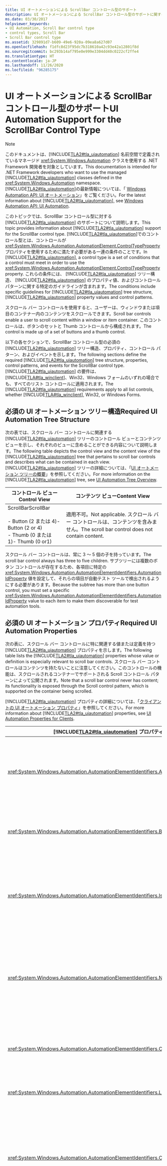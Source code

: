 ```yaml
---
title: UI オートメーションによる ScrollBar コントロール型のサポート
description: UI オートメーションによる ScrollBar コントロール型のサポートに関する情報を取得します。 必要なツリー構造、プロパティ、コントロール パターン、イベントについて説明します。
ms.date: 03/30/2017
helpviewer_keywords:
- UI Automation, Scroll Bar control type
- control types, Scroll Bar
- Scroll Bar control type
ms.assetid: 329891d7-b609-49e6-920a-09ea8a627d07
ms.openlocfilehash: f1dfc8d23f95dc7b318610a42c93e42a12801f8d
ms.sourcegitcommit: bc293b14af795e0e999e3304dd40c0222cf2ffe4
ms.translationtype: HT
ms.contentlocale: ja-JP
ms.lasthandoff: 11/26/2020
ms.locfileid: "96285175"
---
```

# <a name="ui-automation-support-for-the-scrollbar-control-type"></a><span data-ttu-id="9ed6a-104">UI オートメーションによる ScrollBar コントロール型のサポート</span><span class="sxs-lookup"><span data-stu-id="9ed6a-104">UI Automation Support for the ScrollBar Control Type</span></span>

> [!NOTE]
> <span data-ttu-id="9ed6a-105">このドキュメントは、[!INCLUDE[TLA2#tla_uiautomation](../../../includes/tla2sharptla-uiautomation-md.md)] 名前空間で定義されているマネージド <xref:System.Windows.Automation> クラスを使用する .NET Framework 開発者を対象としています。</span><span class="sxs-lookup"><span data-stu-id="9ed6a-105">This documentation is intended for .NET Framework developers who want to use the managed [!INCLUDE[TLA2#tla_uiautomation](../../../includes/tla2sharptla-uiautomation-md.md)] classes defined in the <xref:System.Windows.Automation> namespace.</span></span> <span data-ttu-id="9ed6a-106">[!INCLUDE[TLA2#tla_uiautomation](../../../includes/tla2sharptla-uiautomation-md.md)]の最新情報については、「 [Windows Automation API: UI オートメーション](/windows/win32/winauto/entry-uiauto-win32)」をご覧ください。</span><span class="sxs-lookup"><span data-stu-id="9ed6a-106">For the latest information about [!INCLUDE[TLA2#tla_uiautomation](../../../includes/tla2sharptla-uiautomation-md.md)], see [Windows Automation API: UI Automation](/windows/win32/winauto/entry-uiauto-win32).</span></span>  
  
 <span data-ttu-id="9ed6a-107">このトピックでは、ScrollBar コントロール型に対する [!INCLUDE[TLA2#tla_uiautomation](../../../includes/tla2sharptla-uiautomation-md.md)] のサポートについて説明します。</span><span class="sxs-lookup"><span data-stu-id="9ed6a-107">This topic provides information about [!INCLUDE[TLA2#tla_uiautomation](../../../includes/tla2sharptla-uiautomation-md.md)] support for the ScrollBar control type.</span></span> <span data-ttu-id="9ed6a-108">[!INCLUDE[TLA2#tla_uiautomation](../../../includes/tla2sharptla-uiautomation-md.md)]でのコントロール型とは、コントロールが <xref:System.Windows.Automation.AutomationElement.ControlTypeProperty> プロパティを使用するために満たす必要がある一連の条件のことです。</span><span class="sxs-lookup"><span data-stu-id="9ed6a-108">In [!INCLUDE[TLA2#tla_uiautomation](../../../includes/tla2sharptla-uiautomation-md.md)], a control type is a set of conditions that a control must meet in order to use the <xref:System.Windows.Automation.AutomationElement.ControlTypeProperty> property.</span></span> <span data-ttu-id="9ed6a-109">これらの条件には、 [!INCLUDE[TLA2#tla_uiautomation](../../../includes/tla2sharptla-uiautomation-md.md)] ツリー構造、 [!INCLUDE[TLA2#tla_uiautomation](../../../includes/tla2sharptla-uiautomation-md.md)] のプロパティ値、およびコントロール パターンに関する特定のガイドラインが含まれます。</span><span class="sxs-lookup"><span data-stu-id="9ed6a-109">The conditions include specific guidelines for [!INCLUDE[TLA2#tla_uiautomation](../../../includes/tla2sharptla-uiautomation-md.md)] tree structure, [!INCLUDE[TLA2#tla_uiautomation](../../../includes/tla2sharptla-uiautomation-md.md)] property values and control patterns.</span></span>  
  
 <span data-ttu-id="9ed6a-110">スクロール バー コントロールを使用すると、ユーザーは、ウィンドウまたは項目のコンテナー内のコンテンツをスクロールできます。</span><span class="sxs-lookup"><span data-stu-id="9ed6a-110">Scroll bar controls enable a user to scroll content within a window or item container.</span></span> <span data-ttu-id="9ed6a-111">このコントロールは、ボタンのセットと Thumb コントロールから構成されます。</span><span class="sxs-lookup"><span data-stu-id="9ed6a-111">The control is made up of a set of buttons and a thumb control.</span></span>  
  
 <span data-ttu-id="9ed6a-112">以下の各セクションで、ScrollBar コントロール型の必須の [!INCLUDE[TLA2#tla_uiautomation](../../../includes/tla2sharptla-uiautomation-md.md)] ツリー構造、プロパティ、コントロール パターン、およびイベントを示します。</span><span class="sxs-lookup"><span data-stu-id="9ed6a-112">The following sections define the required [!INCLUDE[TLA2#tla_uiautomation](../../../includes/tla2sharptla-uiautomation-md.md)] tree structure, properties, control patterns, and events for the ScrollBar control type.</span></span> <span data-ttu-id="9ed6a-113">[!INCLUDE[TLA2#tla_uiautomation](../../../includes/tla2sharptla-uiautomation-md.md)] の要件は、[!INCLUDE[TLA#tla_winclient](../../../includes/tlasharptla-winclient-md.md)]、Win32、Windows フォームのいずれの場合でも、すべてのリスト コントロールに適用されます。</span><span class="sxs-lookup"><span data-stu-id="9ed6a-113">The [!INCLUDE[TLA2#tla_uiautomation](../../../includes/tla2sharptla-uiautomation-md.md)] requirements apply to all list controls, whether [!INCLUDE[TLA#tla_winclient](../../../includes/tlasharptla-winclient-md.md)], Win32, or Windows Forms.</span></span>  
  
<a name="Required_UI_Automation_Tree_Structure"></a>

## <a name="required-ui-automation-tree-structure"></a><span data-ttu-id="9ed6a-114">必須の UI オートメーション ツリー構造</span><span class="sxs-lookup"><span data-stu-id="9ed6a-114">Required UI Automation Tree Structure</span></span>  

 <span data-ttu-id="9ed6a-115">次の表では、スクロール バー コントロールに関連する [!INCLUDE[TLA2#tla_uiautomation](../../../includes/tla2sharptla-uiautomation-md.md)] ツリーのコントロール ビューとコンテンツ ビューを示し、それぞれのビューに含めることができる内容について説明します。</span><span class="sxs-lookup"><span data-stu-id="9ed6a-115">The following table depicts the control view and the content view of the [!INCLUDE[TLA2#tla_uiautomation](../../../includes/tla2sharptla-uiautomation-md.md)] tree that pertains to scroll bar controls and describes what can be contained in each view.</span></span> <span data-ttu-id="9ed6a-116">[!INCLUDE[TLA2#tla_uiautomation](../../../includes/tla2sharptla-uiautomation-md.md)] ツリーの詳細については、「[UI オートメーション ツリーの概要](ui-automation-tree-overview.md)」を参照してください。</span><span class="sxs-lookup"><span data-stu-id="9ed6a-116">For more information on the [!INCLUDE[TLA2#tla_uiautomation](../../../includes/tla2sharptla-uiautomation-md.md)] tree, see [UI Automation Tree Overview](ui-automation-tree-overview.md).</span></span>  
  
|<span data-ttu-id="9ed6a-117">コントロール ビュー</span><span class="sxs-lookup"><span data-stu-id="9ed6a-117">Control View</span></span>|<span data-ttu-id="9ed6a-118">コンテンツ ビュー</span><span class="sxs-lookup"><span data-stu-id="9ed6a-118">Content View</span></span>|  
|------------------|------------------|  
|<span data-ttu-id="9ed6a-119">ScrollBar</span><span class="sxs-lookup"><span data-stu-id="9ed6a-119">ScrollBar</span></span><br /><br /> <span data-ttu-id="9ed6a-120">-   Button (2 または 4)</span><span class="sxs-lookup"><span data-stu-id="9ed6a-120">-   Button (2 or 4)</span></span><br /><span data-ttu-id="9ed6a-121">-   Thumb (0 または 1)</span><span class="sxs-lookup"><span data-stu-id="9ed6a-121">-   Thumb (0 or1)</span></span>|<span data-ttu-id="9ed6a-122">適用不可。</span><span class="sxs-lookup"><span data-stu-id="9ed6a-122">Not applicable.</span></span> <span data-ttu-id="9ed6a-123">スクロール バー コントロールは、コンテンツを含みません。</span><span class="sxs-lookup"><span data-stu-id="9ed6a-123">The scroll bar control does not contain content.</span></span>|  
  
 <span data-ttu-id="9ed6a-124">スクロール バー コントロールは、常に 3 ～ 5 個の子を持っています。</span><span class="sxs-lookup"><span data-stu-id="9ed6a-124">The scroll bar control always has three to five children.</span></span> <span data-ttu-id="9ed6a-125">サブツリーには複数のボタン コントロールが存在するため、各項目に特定の <xref:System.Windows.Automation.AutomationElementIdentifiers.AutomationIdProperty> 値を設定して、それらの項目が自動テスト ツールで検出されるようにする必要があります。</span><span class="sxs-lookup"><span data-stu-id="9ed6a-125">Because the subtree has more than one button control, you must set a specific <xref:System.Windows.Automation.AutomationElementIdentifiers.AutomationIdProperty> value to each item to make them discoverable for test automation tools.</span></span>  
  
<a name="Required_UI_Automation_Properties"></a>

## <a name="required-ui-automation-properties"></a><span data-ttu-id="9ed6a-126">必須の UI オートメーション プロパティ</span><span class="sxs-lookup"><span data-stu-id="9ed6a-126">Required UI Automation Properties</span></span>  

 <span data-ttu-id="9ed6a-127">次の表に、スクロール バー コントロールに特に関連する値または定義を持つ [!INCLUDE[TLA2#tla_uiautomation](../../../includes/tla2sharptla-uiautomation-md.md)] プロパティを示します。</span><span class="sxs-lookup"><span data-stu-id="9ed6a-127">The following table lists the [!INCLUDE[TLA2#tla_uiautomation](../../../includes/tla2sharptla-uiautomation-md.md)] properties whose value or definition is especially relevant to scroll bar controls.</span></span> <span data-ttu-id="9ed6a-128">スクロール バー コントロールはコンテンツを持たないことに注意してください。このコントロールの機能は、スクロールされるコンテナーでサポートされる Scroll コントロール パターンによって公開されます。</span><span class="sxs-lookup"><span data-stu-id="9ed6a-128">Note that a scroll bar control never has content; its functionality is exposed through the Scroll control pattern, which is supported on the container being scrolled.</span></span>  
  
 <span data-ttu-id="9ed6a-129">[!INCLUDE[TLA2#tla_uiautomation](../../../includes/tla2sharptla-uiautomation-md.md)] プロパティの詳細については、「[クライアントの UI オートメーション プロパティ](ui-automation-properties-for-clients.md)」を参照してください。</span><span class="sxs-lookup"><span data-stu-id="9ed6a-129">For more information about [!INCLUDE[TLA2#tla_uiautomation](../../../includes/tla2sharptla-uiautomation-md.md)] properties, see [UI Automation Properties for Clients](ui-automation-properties-for-clients.md).</span></span>  
  
|[!INCLUDE[TLA2#tla_uiautomation](../../../includes/tla2sharptla-uiautomation-md.md)] <span data-ttu-id="9ed6a-130">プロパティ</span><span class="sxs-lookup"><span data-stu-id="9ed6a-130">Property</span></span>|<span data-ttu-id="9ed6a-131">[値]</span><span class="sxs-lookup"><span data-stu-id="9ed6a-131">Value</span></span>|<span data-ttu-id="9ed6a-132">Notes</span><span class="sxs-lookup"><span data-stu-id="9ed6a-132">Notes</span></span>|  
|------------------------------------------------------------------------------------|-----------|-----------|  
|<xref:System.Windows.Automation.AutomationElementIdentifiers.AutomationIdProperty>|<span data-ttu-id="9ed6a-133">「ノート」を参照してください。</span><span class="sxs-lookup"><span data-stu-id="9ed6a-133">See notes.</span></span>|<span data-ttu-id="9ed6a-134">このプロパティの値は、アプリケーション内のすべてのコントロールで一意である必要があります。</span><span class="sxs-lookup"><span data-stu-id="9ed6a-134">The value of this property needs to be unique across all controls in an application.</span></span>|  
|<xref:System.Windows.Automation.AutomationElementIdentifiers.BoundingRectangleProperty>|<span data-ttu-id="9ed6a-135">「ノート」を参照してください。</span><span class="sxs-lookup"><span data-stu-id="9ed6a-135">See notes.</span></span>|<span data-ttu-id="9ed6a-136">コントロール全体を格納する最も外側の四角形。</span><span class="sxs-lookup"><span data-stu-id="9ed6a-136">The outermost rectangle that contains the whole control.</span></span>|  
|<xref:System.Windows.Automation.AutomationElementIdentifiers.IsKeyboardFocusableProperty>|<span data-ttu-id="9ed6a-137">「ノート」を参照してください。</span><span class="sxs-lookup"><span data-stu-id="9ed6a-137">See notes.</span></span>|<span data-ttu-id="9ed6a-138">コントロールがキーボード フォーカスを受け取ることができる場合は、このプロパティをサポートする必要があります。</span><span class="sxs-lookup"><span data-stu-id="9ed6a-138">If the control can receive keyboard focus, it must support this property.</span></span>|  
|<xref:System.Windows.Automation.AutomationElementIdentifiers.NameProperty>|`Null`|<span data-ttu-id="9ed6a-139">スクロール バー コントロールはコンテンツ要素を持たないため、 `NameProperty` を設定する必要はありません。</span><span class="sxs-lookup"><span data-stu-id="9ed6a-139">The scroll bar control does not have content elements and the `NameProperty` is not required to be set.</span></span>|  
|<xref:System.Windows.Automation.AutomationElementIdentifiers.ClickablePointProperty>|<span data-ttu-id="9ed6a-140">数値でない値。</span><span class="sxs-lookup"><span data-stu-id="9ed6a-140">Not a number.</span></span>|<span data-ttu-id="9ed6a-141">スクロール バー コントロールには、クリック可能なポイントはありません。</span><span class="sxs-lookup"><span data-stu-id="9ed6a-141">The scroll bar control does not have clickable points.</span></span>|  
|<xref:System.Windows.Automation.AutomationElementIdentifiers.LabeledByProperty>|`Null`|<span data-ttu-id="9ed6a-142">スクロール バーには、ラベルはありません。</span><span class="sxs-lookup"><span data-stu-id="9ed6a-142">Scroll bars do not have labels.</span></span>|  
|<xref:System.Windows.Automation.AutomationElementIdentifiers.ControlTypeProperty>|<span data-ttu-id="9ed6a-143">ScrollBar</span><span class="sxs-lookup"><span data-stu-id="9ed6a-143">ScrollBar</span></span>|<span data-ttu-id="9ed6a-144">この値は、すべてのフレームワークで同じです。</span><span class="sxs-lookup"><span data-stu-id="9ed6a-144">This value is the same for all frameworks.</span></span> <span data-ttu-id="9ed6a-145">スライダーとして機能するスクロール バーには、Slider コントロール型を使用する必要があります。</span><span class="sxs-lookup"><span data-stu-id="9ed6a-145">Scroll bars that function as sliders must use the Slider control type.</span></span>|  
|<xref:System.Windows.Automation.AutomationElementIdentifiers.LocalizedControlTypeProperty>|<span data-ttu-id="9ed6a-146">"スクロール バー"</span><span class="sxs-lookup"><span data-stu-id="9ed6a-146">"scroll bar"</span></span>|<span data-ttu-id="9ed6a-147">Button コントロール型に対応するローカライズされた文字列。</span><span class="sxs-lookup"><span data-stu-id="9ed6a-147">Localized string that corresponds to the Button control type.</span></span>|  
|<xref:System.Windows.Automation.AutomationElementIdentifiers.IsContentElementProperty>|<span data-ttu-id="9ed6a-148">×</span><span class="sxs-lookup"><span data-stu-id="9ed6a-148">False</span></span>|<span data-ttu-id="9ed6a-149">スクロール バー コントロールは、コンテンツ要素ではありません。</span><span class="sxs-lookup"><span data-stu-id="9ed6a-149">The scroll bar control is never a content element.</span></span> <span data-ttu-id="9ed6a-150">スクロール バーがスタンドアロンのコントロールである場合、そのスクロール バーは、Slider コントロール型の機能を満たし、 `ControlType.Slider` プロパティの `ControlType` を返す必要があります。</span><span class="sxs-lookup"><span data-stu-id="9ed6a-150">If the scroll bar is a standalone control, then it must fulfill the Slider control type and return `ControlType.Slider` for the `ControlType` property.</span></span>|  
|<xref:System.Windows.Automation.AutomationElementIdentifiers.IsControlElementProperty>|<span data-ttu-id="9ed6a-151">○</span><span class="sxs-lookup"><span data-stu-id="9ed6a-151">True</span></span>|<span data-ttu-id="9ed6a-152">スクロール バーは、常にコントロールである必要があります。</span><span class="sxs-lookup"><span data-stu-id="9ed6a-152">The scroll bar must always be a control.</span></span>|  
|<xref:System.Windows.Automation.AutomationElementIdentifiers.OrientationProperty>|<span data-ttu-id="9ed6a-153">○</span><span class="sxs-lookup"><span data-stu-id="9ed6a-153">True</span></span>|<span data-ttu-id="9ed6a-154">スクロール バー コントロールは、水平方向または垂直方向の向きを常に公開する必要があります。</span><span class="sxs-lookup"><span data-stu-id="9ed6a-154">The scroll bar control must always expose its horizontal or vertical orientation.</span></span>|  
  
<a name="Required_UI_Automation_Control_Patterns"></a>

## <a name="required-ui-automation-control-patterns"></a><span data-ttu-id="9ed6a-155">必須の UI オートメーション コントロール パターン</span><span class="sxs-lookup"><span data-stu-id="9ed6a-155">Required UI Automation Control Patterns</span></span>  

 <span data-ttu-id="9ed6a-156">次の表に、スクロール バー コントロールでサポートされなければならない [!INCLUDE[TLA2#tla_uiautomation](../../../includes/tla2sharptla-uiautomation-md.md)] コントロール パターンを示します。</span><span class="sxs-lookup"><span data-stu-id="9ed6a-156">The following table lists the [!INCLUDE[TLA2#tla_uiautomation](../../../includes/tla2sharptla-uiautomation-md.md)] control patterns required to be supported by scroll bar controls.</span></span> <span data-ttu-id="9ed6a-157">コントロール パターンの詳細については、「 [UI Automation Control Patterns Overview](ui-automation-control-patterns-overview.md)」を参照してください。</span><span class="sxs-lookup"><span data-stu-id="9ed6a-157">For more information on control patterns, see [UI Automation Control Patterns Overview](ui-automation-control-patterns-overview.md).</span></span> <span data-ttu-id="9ed6a-158">スクロール バーをマウス操作専用のコントロールとして使用する場合、スクロール バーはコントロール パターンをサポートしないことに注意してください。</span><span class="sxs-lookup"><span data-stu-id="9ed6a-158">Note that when a scroll bar is used as a control for mouse manipulation only, it does not support control patterns.</span></span> <span data-ttu-id="9ed6a-159">スクロール バーをアプリケーション内のスライダー コントロールとして使用する場合は、Slider コントロール型にする必要があります。</span><span class="sxs-lookup"><span data-stu-id="9ed6a-159">If it is used as a slider control within an application, it must be given the Slider control type.</span></span>  
  
|<span data-ttu-id="9ed6a-160">コントロール パターン</span><span class="sxs-lookup"><span data-stu-id="9ed6a-160">Control Pattern</span></span>|<span data-ttu-id="9ed6a-161">サポート</span><span class="sxs-lookup"><span data-stu-id="9ed6a-161">Support</span></span>|<span data-ttu-id="9ed6a-162">Notes</span><span class="sxs-lookup"><span data-stu-id="9ed6a-162">Notes</span></span>|  
|---------------------|-------------|-----------|  
|<xref:System.Windows.Automation.Provider.IScrollProvider>|<span data-ttu-id="9ed6a-163">行わない</span><span class="sxs-lookup"><span data-stu-id="9ed6a-163">Never</span></span>|<span data-ttu-id="9ed6a-164">Scroll コントロール パターンは、スクロール バーで直接的にはサポートされていません。</span><span class="sxs-lookup"><span data-stu-id="9ed6a-164">The Scroll control pattern is never directly supported on the scroll bar.</span></span>|  
|<xref:System.Windows.Automation.Provider.IRangeValueProvider>|<span data-ttu-id="9ed6a-165">依存</span><span class="sxs-lookup"><span data-stu-id="9ed6a-165">Depends</span></span>|<span data-ttu-id="9ed6a-166">この機能は、スクロール バーのあるコンテナーで Scroll コントロール パターンがサポートされない場合に限ってサポートする必要があります。</span><span class="sxs-lookup"><span data-stu-id="9ed6a-166">This functionality is required to be supported only if the Scroll control pattern is not supported on the container that has the scroll bar.</span></span>|  
  
<a name="Required_UI_Automation_Events"></a>

## <a name="required-ui-automation-events"></a><span data-ttu-id="9ed6a-167">必須の UI オートメーション イベント</span><span class="sxs-lookup"><span data-stu-id="9ed6a-167">Required UI Automation Events</span></span>  

 <span data-ttu-id="9ed6a-168">次の表に、すべてのスクロール バー コントロールでサポートされなければならない [!INCLUDE[TLA2#tla_uiautomation](../../../includes/tla2sharptla-uiautomation-md.md)] イベントを示します。</span><span class="sxs-lookup"><span data-stu-id="9ed6a-168">The following table lists the [!INCLUDE[TLA2#tla_uiautomation](../../../includes/tla2sharptla-uiautomation-md.md)] events required to be supported by all scroll bar controls.</span></span> <span data-ttu-id="9ed6a-169">イベントの詳細については、「 [UI Automation Events Overview](ui-automation-events-overview.md)」を参照してください。</span><span class="sxs-lookup"><span data-stu-id="9ed6a-169">For more information on events, see [UI Automation Events Overview](ui-automation-events-overview.md).</span></span>  
  
|[!INCLUDE[TLA2#tla_uiautomation](../../../includes/tla2sharptla-uiautomation-md.md)] <span data-ttu-id="9ed6a-170">イベント</span><span class="sxs-lookup"><span data-stu-id="9ed6a-170">Event</span></span>|<span data-ttu-id="9ed6a-171">サポート/値</span><span class="sxs-lookup"><span data-stu-id="9ed6a-171">Support/Value</span></span>|<span data-ttu-id="9ed6a-172">Notes</span><span class="sxs-lookup"><span data-stu-id="9ed6a-172">Notes</span></span>|  
|---------------------------------------------------------------------------------|--------------------|-----------|  
|<span data-ttu-id="9ed6a-173"><xref:System.Windows.Automation.AutomationElementIdentifiers.BoundingRectangleProperty> プロパティ変更イベント。</span><span class="sxs-lookup"><span data-stu-id="9ed6a-173"><xref:System.Windows.Automation.AutomationElementIdentifiers.BoundingRectangleProperty> property-changed event.</span></span>|<span data-ttu-id="9ed6a-174">必須</span><span class="sxs-lookup"><span data-stu-id="9ed6a-174">Required</span></span>|<span data-ttu-id="9ed6a-175">なし</span><span class="sxs-lookup"><span data-stu-id="9ed6a-175">None</span></span>|  
|<span data-ttu-id="9ed6a-176"><xref:System.Windows.Automation.AutomationElementIdentifiers.IsOffscreenProperty> プロパティ変更イベント。</span><span class="sxs-lookup"><span data-stu-id="9ed6a-176"><xref:System.Windows.Automation.AutomationElementIdentifiers.IsOffscreenProperty> property-changed event.</span></span>|<span data-ttu-id="9ed6a-177">必須</span><span class="sxs-lookup"><span data-stu-id="9ed6a-177">Required</span></span>|<span data-ttu-id="9ed6a-178">なし</span><span class="sxs-lookup"><span data-stu-id="9ed6a-178">None</span></span>|  
|<span data-ttu-id="9ed6a-179"><xref:System.Windows.Automation.AutomationElementIdentifiers.IsEnabledProperty> プロパティ変更イベント。</span><span class="sxs-lookup"><span data-stu-id="9ed6a-179"><xref:System.Windows.Automation.AutomationElementIdentifiers.IsEnabledProperty> property-changed event.</span></span>|<span data-ttu-id="9ed6a-180">必須</span><span class="sxs-lookup"><span data-stu-id="9ed6a-180">Required</span></span>|<span data-ttu-id="9ed6a-181">なし</span><span class="sxs-lookup"><span data-stu-id="9ed6a-181">None</span></span>|  
|<span data-ttu-id="9ed6a-182"><xref:System.Windows.Automation.ScrollPatternIdentifiers.HorizontallyScrollableProperty> プロパティ変更イベント。</span><span class="sxs-lookup"><span data-stu-id="9ed6a-182"><xref:System.Windows.Automation.ScrollPatternIdentifiers.HorizontallyScrollableProperty> property-changed event.</span></span>|<span data-ttu-id="9ed6a-183">なし</span><span class="sxs-lookup"><span data-stu-id="9ed6a-183">Never</span></span>|<span data-ttu-id="9ed6a-184">なし</span><span class="sxs-lookup"><span data-stu-id="9ed6a-184">None</span></span>|  
|<span data-ttu-id="9ed6a-185"><xref:System.Windows.Automation.ScrollPatternIdentifiers.HorizontalScrollPercentProperty> プロパティ変更イベント。</span><span class="sxs-lookup"><span data-stu-id="9ed6a-185"><xref:System.Windows.Automation.ScrollPatternIdentifiers.HorizontalScrollPercentProperty> property-changed event.</span></span>|<span data-ttu-id="9ed6a-186">なし</span><span class="sxs-lookup"><span data-stu-id="9ed6a-186">Never</span></span>|<span data-ttu-id="9ed6a-187">なし</span><span class="sxs-lookup"><span data-stu-id="9ed6a-187">None</span></span>|  
|<span data-ttu-id="9ed6a-188"><xref:System.Windows.Automation.ScrollPatternIdentifiers.HorizontalViewSizeProperty> プロパティ変更イベント。</span><span class="sxs-lookup"><span data-stu-id="9ed6a-188"><xref:System.Windows.Automation.ScrollPatternIdentifiers.HorizontalViewSizeProperty> property-changed event.</span></span>|<span data-ttu-id="9ed6a-189">なし</span><span class="sxs-lookup"><span data-stu-id="9ed6a-189">Never</span></span>|<span data-ttu-id="9ed6a-190">なし</span><span class="sxs-lookup"><span data-stu-id="9ed6a-190">None</span></span>|  
|<span data-ttu-id="9ed6a-191"><xref:System.Windows.Automation.ScrollPatternIdentifiers.VerticalScrollPercentProperty> プロパティ変更イベント。</span><span class="sxs-lookup"><span data-stu-id="9ed6a-191"><xref:System.Windows.Automation.ScrollPatternIdentifiers.VerticalScrollPercentProperty> property-changed event.</span></span>|<span data-ttu-id="9ed6a-192">なし</span><span class="sxs-lookup"><span data-stu-id="9ed6a-192">Never</span></span>|<span data-ttu-id="9ed6a-193">なし</span><span class="sxs-lookup"><span data-stu-id="9ed6a-193">None</span></span>|  
|<span data-ttu-id="9ed6a-194"><xref:System.Windows.Automation.ScrollPatternIdentifiers.VerticallyScrollableProperty> プロパティ変更イベント。</span><span class="sxs-lookup"><span data-stu-id="9ed6a-194"><xref:System.Windows.Automation.ScrollPatternIdentifiers.VerticallyScrollableProperty> property-changed event.</span></span>|<span data-ttu-id="9ed6a-195">なし</span><span class="sxs-lookup"><span data-stu-id="9ed6a-195">Never</span></span>|<span data-ttu-id="9ed6a-196">なし</span><span class="sxs-lookup"><span data-stu-id="9ed6a-196">None</span></span>|  
|<span data-ttu-id="9ed6a-197"><xref:System.Windows.Automation.ScrollPatternIdentifiers.VerticalViewSizeProperty> プロパティ変更イベント。</span><span class="sxs-lookup"><span data-stu-id="9ed6a-197"><xref:System.Windows.Automation.ScrollPatternIdentifiers.VerticalViewSizeProperty> property-changed event.</span></span>|<span data-ttu-id="9ed6a-198">なし</span><span class="sxs-lookup"><span data-stu-id="9ed6a-198">Never</span></span>|<span data-ttu-id="9ed6a-199">なし</span><span class="sxs-lookup"><span data-stu-id="9ed6a-199">None</span></span>|  
|<span data-ttu-id="9ed6a-200"><xref:System.Windows.Automation.RangeValuePatternIdentifiers.ValueProperty> プロパティ変更イベント。</span><span class="sxs-lookup"><span data-stu-id="9ed6a-200"><xref:System.Windows.Automation.RangeValuePatternIdentifiers.ValueProperty> property-changed event.</span></span>|<span data-ttu-id="9ed6a-201">依存</span><span class="sxs-lookup"><span data-stu-id="9ed6a-201">Depends</span></span>|<span data-ttu-id="9ed6a-202">なし</span><span class="sxs-lookup"><span data-stu-id="9ed6a-202">None</span></span>|  
|<xref:System.Windows.Automation.AutomationElementIdentifiers.AutomationFocusChangedEvent>|<span data-ttu-id="9ed6a-203">必須</span><span class="sxs-lookup"><span data-stu-id="9ed6a-203">Required</span></span>|<span data-ttu-id="9ed6a-204">なし</span><span class="sxs-lookup"><span data-stu-id="9ed6a-204">None</span></span>|  
|<xref:System.Windows.Automation.AutomationElementIdentifiers.StructureChangedEvent>|<span data-ttu-id="9ed6a-205">必須</span><span class="sxs-lookup"><span data-stu-id="9ed6a-205">Required</span></span>|<span data-ttu-id="9ed6a-206">なし</span><span class="sxs-lookup"><span data-stu-id="9ed6a-206">None</span></span>|  
  
## <a name="see-also"></a><span data-ttu-id="9ed6a-207">関連項目</span><span class="sxs-lookup"><span data-stu-id="9ed6a-207">See also</span></span>

- <xref:System.Windows.Automation.ControlType.ScrollBar>
- [<span data-ttu-id="9ed6a-208">UI オートメーション コントロール型の概要</span><span class="sxs-lookup"><span data-stu-id="9ed6a-208">UI Automation Control Types Overview</span></span>](ui-automation-control-types-overview.md)
- [<span data-ttu-id="9ed6a-209">UI オートメーションの概要</span><span class="sxs-lookup"><span data-stu-id="9ed6a-209">UI Automation Overview</span></span>](ui-automation-overview.md)
